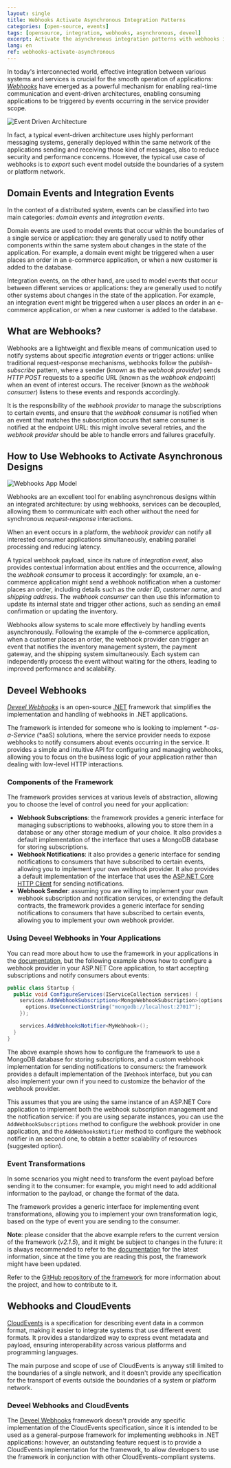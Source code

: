 ```yaml
---
layout: single
title: Webhooks Activate Asynchronous Integration Patterns
categories: [open-source, events]
tags: [opensource, integration, webhooks, asynchronous, deveel]
excerpt: Activate the asynchronous integration patterns with webhooks is a common practice for service providers who wish to provide triggers and updates to their consumers.
lang: en
ref: webhooks-activate-asynchronous
---
```


In today's interconnected world, effective integration between various systems and services is crucial for the smooth operation of applications: _[Webhooks](https://en.wikipedia.org/wiki/Webhook)_ have emerged as a powerful mechanism for enabling real-time communication and event-driven architectures, enabling consuming applications to be triggered by events occurring in the service provider scope.

![Event Driven Architecture](/assets/img/2023-11-19-webhooks-activate-asynchronous/Event-Architecture.png)

In fact, a typical event-driven architecture uses highly performant messaging systems, generally deployed within the same network of the applications sending and receiving those kind of messages, also to reduce security and performance concerns. However, the typical use case of webhooks is to _export_ such event model outside the boundaries of a system or platform network.

## Domain Events and Integration Events

In the context of a distributed system, events can be classified into two main categories: _domain events_ and _integration events_.

Domain events are used to model events that occur within the boundaries of a single service or application: they are generally used to notify other components within the same system about changes in the state of the application. For example, a domain event might be triggered when a user places an order in an e-commerce application, or when a new customer is added to the database.

Integration events, on the other hand, are used to model events that occur between different services or applications: they are generally used to notify other systems about changes in the state of the application. For example, an integration event might be triggered when a user places an order in an e-commerce application, or when a new customer is added to the database.

## What are Webhooks?

Webhooks are a lightweight and flexible means of communication used to notify systems about specific _integration events_ or trigger actions: unlike traditional request-response mechanisms, webhooks follow the _publish-subscribe_ pattern, where a sender (known as the _webhook provider_) sends _HTTP POST_ requests to a specific URL (known as the _webhook endpoint_) when an event of interest occurs. The receiver (known as the _webhook consumer_) listens to these events and responds accordingly.

It is the responsibility of the _webhook provider_ to manage the subscriptions to certain events, and ensure that the _webhook consumer_ is notified when an event that matches the subscription occurs that same consumer is notified at the endpoint URL: this might involve several retries, and the _webhook provider_ should be able to handle errors and failures gracefully.

## How to Use Webhooks to Activate Asynchronous Designs

![Webhooks App Model](/assets/img/2023-11-19-webhooks-activate-asynchronous/Webhooks-App-Model.png)

Webhooks are an excellent tool for enabling asynchronous designs within an integrated architecture: by using webhooks, services can be decoupled, allowing them to communicate with each other without the need for synchronous _request-response_ interactions.

When an event occurs in a platform, the _webhook provider_ can notify all interested consumer applications simultaneously, enabling parallel processing and reducing latency.

A typical webhook payload, since its nature of _integration event_, also provides contextual information about entities and the occurrence, allowing the _webhook consumer_ to process it accordingly: for example, an e-commerce application might send a webhook notification when a customer places an order, including details such as the _order ID_, _customer name_, and _shipping address_. The _webhook consumer_ can then use this information to update its internal state and trigger other actions, such as sending an email confirmation or updating the inventory.

Webhooks allow systems to scale more effectively by handling events asynchronously. Following the example of the e-commerce application, when a customer places an order, the webhook provider can trigger an event that notifies the inventory management system, the payment gateway, and the shipping system simultaneously. Each system can independently process the event without waiting for the others, leading to improved performance and scalability.

## Deveel Webhooks

_[Deveel Webhooks](https://webhooks.deveel.org)_ is an open-source [.NET](https://dotnet.microsoft.com) framework that simplifies the implementation and handling of webhooks in .NET applications.

The framework is intended for someone who is looking to implement _*-as-a-Service_ (*aaS) solutions, where the service provider needs to expose webhooks to notify consumers about events occurring in the service. It provides a simple and intuitive API for configuring and managing webhooks, allowing you to focus on the business logic of your application rather than dealing with low-level HTTP interactions.

### Components of the Framework

The framework provides services at various levels of abstraction, allowing you to choose the level of control you need for your application:

* **Webhook Subscriptions**: the framework provides a generic interface for managing subscriptions to webhooks, allowing you to store them in a database or any other storage medium of your choice. It also provides a default implementation of the interface that uses a MongoDB database for storing subscriptions.
* **Webhook Notifications**: it also provides a generic interface for sending notifications to consumers that have subscribed to certain events, allowing you to implement your own webhook provider. It also provides a default implementation of the interface that uses the [ASP.NET Core HTTP Client](https://docs.microsoft.com/en-us/aspnet/core/fundamentals/http-requests) for sending notifications.
* **Webhook Sender**: assuming you are willing to implement your own webhook subscription and notification services, or extending the default contracts, the framework provides a generic interface for sending notifications to consumers that have subscribed to certain events, allowing you to implement your own webhook provider.

### Using Deveel Webhooks in Your Applications

You can read more about how to use the framework in your applications in the [documentation](https://webhooks.deveel.org/getting-started), but the following example shows how to configure a webhook provider in your ASP.NET Core application, to start accepting subscriptions and notify consumers about events:

```csharp
public class Startup {
  public void ConfigureServices(IServiceCollection services) {
    services.AddWebhookSubscriptions<MongoWebhookSubscription>(options => {
      options.UseConnectionString("mongodb://localhost:27017");
    });

    services.AddWebhooksNotifier<MyWebhook>();
  }
}
```

The above example shows how to configure the framework to use a MongoDB database for storing subscriptions, and a custom webhook implementation for sending notifications to consumers: the framework provides a default implementation of the `IWebhook` interface, but you can also implement your own if you need to customize the behavior of the webhook provider.

This assumes that you are using the same instance of an ASP.NET Core application to implement both the webhook subscription management and the notification service: if you are using separate instances, you can use the `AddWebhookSubscriptions` method to configure the webhook provider in one application, and the `AddWebhooksNotifier` method to configure the webhook notifier in an second one, to obtain a better scalability of resources (suggested option).

### Event Transformations

In some scenarios you might need to transform the event payload before sending it to the consumer: for example, you might need to add additional information to the payload, or change the format of the data.

The framework provides a generic interface for implementing event transformations, allowing you to implement your own transformation logic, based on the type of event you are sending to the consumer.

**Note**: please consider that the above example refers to the current version of the framework (_v2.1.5_), and it might be subject to changes in the future: it is always recommended to refer to the [documentation](https://webhooks.deveel.org/) for the latest information, since at the time you are reading this post, the framework might have been updated.

Refer to the [GitHub repository of the framework](https://github.com/deveel/deveel.webhooks) for more information about the project, and how to contribute to it.

## Webhooks and CloudEvents

[CloudEvents](https://cloudevents.io/) is a specification for describing event data in a common format, making it easier to integrate systems that use different event formats. It provides a standardized way to express event metadata and payload, ensuring interoperability across various platforms and programming languages.

The main purpose and scope of use of CloudEvents is anyway still limited to the boundaries of a single network, and it doesn't provide any specification for the transport of events outside the boundaries of a system or platform network.

### Deveel Webhooks and CloudEvents

The [Deveel Webhooks](https://webhooks.deveel.org) framework doesn't provide any specific implementation of the CloudEvents specification, since it is intended to be used as a general-purpose framework for implementing webhooks in .NET applications: however, an outstanding feature request is to provide a CloudEvents implementation for the framework, to allow developers to use the framework in conjunction with other CloudEvents-compliant systems.
